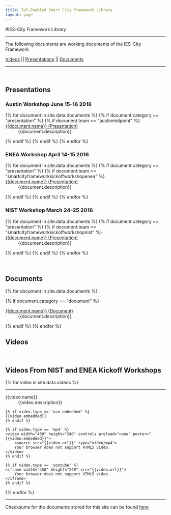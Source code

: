```yaml
---
title: IoT-Enabled Smart City Framework Library
layout: page
---
```


#IES-City Framework Library

---

<p>The following documents are working documents of the IES-City Framework</p>

<a href="#video">Videos</a> || <a href="#presentation">Presentations</a> || <a href="#document">Documents</a> 
<hr />

<a id="Presentation">&nbsp;</a>

## Presentations


### Austin Workshop June 15-16 2016

<dl>
{% for document in site.data.documents %}
  {% if document.category == "presentation" %}
  {% if document.team == "austinmidpoint" %}
  
  <dt>
    <a href="{{document.url}}" >
    {{document.name}} (Presentation)</a>
  </dt>
  <dd>{{document.description}}</dd>

  {% endif %}
  {% endif %}
{% endfor %}
</dl>

### ENEA Workshop April 14-15 2016

<dl>
{% for document in site.data.documents %}
  {% if document.category == "presentation" %}
  {% if document.team == "smartcityframeworkkickoffworkshopenea" %}
  
  <dt>
    <a href="{{document.url}}" >
    {{document.name}} (Presentation)</a>
  </dt>
  <dd>{{document.description}}</dd>

  {% endif %}
  {% endif %}
{% endfor %}
</dl>


### NIST Workshop March 24-25 2016

<dl>
{% for document in site.data.documents %}
  {% if document.category == "presentation" %}
  {% if document.team == "smartcityframeworkkickoffworkshopnist" %}
  
  <dt>
    <a href="{{document.url}}" >
    {{document.name}} (Presentation)</a>
  </dt>
  <dd>{{document.description}}</dd>

  {% endif %}
  {% endif %}
{% endfor %}
</dl>


<a id="document">&nbsp;</a>

## Documents
<dl>
{% for document in site.data.documents %}

  {% if document.category == "document" %}
  <dt>
    <a href="{{document.url}}" >
    {{document.name}} (Document)</a>
  </dt>
  <dd>{{document.description}}</dd>

{% endif %}
{% endfor %}
</dl>

## Videos

<a id="video">&nbsp;</a>

## Videos From NIST and ENEA Kickoff Workshops

{% for video in site.data.videos %}
<hr />
<div style="width:470px; display:block'">
<dl>
	<dt>{{video.name}}</dt>
	<dd>{{video.description}}</dd>
	
    {% if video.type == 'use_embedded' %}
	{{video.embedded}}
    {% endif %}
	
    {% if video.type == 'mp4' %}
	<video width="450" height="240" controls preload="none" poster="{{video.embedded}}">
		<source src="{{video.url}}" type="video/mp4">
		Your browser does not support HTML5 video.
	</video>
    {% endif %}

    {% if video.type == 'youtube' %}
	<iframe width="450" height="240" src="{{video.url}}">
		Your browser does not support HTML5 video.
	</iframe>
    {% endif %}

</dl>
</div>
{% endfor %}


---
Checksums for the documents stored for this site can be found [here](checksums)